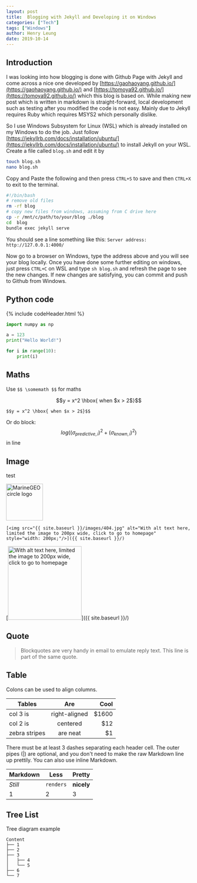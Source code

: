 ```yaml
---
layout: post
title:  Blogging with Jekyll and Developing it on Windows
categories: ["Tech"]
tags: ["Windows"]
author: Henry Leung
date: 2019-10-14
---
```


## Introduction

I was looking into how blogging is done with Github Page with Jekyll and come across a nice one
developed by [https://gaohaoyang.github.io/](https://gaohaoyang.github.io/) and [https://tomoya92.github.io/](https://tomoya92.github.io/) 
which this blog is based on.  While making new post which is written in markdown is straight-forward, local development such as testing 
after you modified the code is not easy. Mainly due to Jekyll requires Ruby which requires MSYS2 which personally dislike.

So I use Windows Subsystem for Linux (WSL) which is already installed on my Windows to do the job. 
Just follow [https://jekyllrb.com/docs/installation/ubuntu/](https://jekyllrb.com/docs/installation/ubuntu/)
to install Jekyll on your WSL. Create a file called ``blog.sh`` and edit it by

```bash
touch blog.sh
nano blog.sh
```

Copy and Paste the following and then press ``CTRL+S`` to save and then ``CTRL+X`` to exit to the terminal.

```bash
#!/bin/bash
# remove old files
rm -rf blog
# copy new files from windows, assuming from C drive here
cp -r /mnt/c/path/to/your/blog ./blog
cd  blog
bundle exec jekyll serve
```

You should see a line something like this: ``Server address: http://127.0.0.1:4000/``

Now go to a browser on Windows, type the address above and you will see your blog locally. Once you have 
done some further editing on windows, just press ``CTRL+C`` on WSL and type ``sh blog.sh`` and refresh the page 
to see the new changes. If new changes are satisfying, you can commit and push to Github from Windows.

## Python code

{% include codeHeader.html %}
``` python
import numpy as np

a = 123
print("Hello World!")

for i in range(10):
    print(i)
```

## Maths

Use `$$ \somemath $$` for maths

$$y = x^2 \hbox{ when $x > 2$}$$

```
$$y = x^2 \hbox{ when $x > 2$}$$
```

Or do block:$$log((\sigma_{predictive, i})^2 + (\sigma_{known, i})^2)$$ in line

## Image

<p class="lead"> test </p>

<img src="https://fujifilm-x.com/wp-content/uploads/2021/01/gfx100s_sample_01_thum.jpg" alt="MarineGEO circle logo" style="height: 100px; width:100px;"/>

``[<img src="{{ site.baseurl }}/images/404.jpg" alt="With alt text here, limited the image to 200px wide, click to go to homepage" 
style="width: 200px;"/>]({{ site.baseurl }}/)``

[<img src="{{ site.baseurl }}/images/404.jpg" alt="With alt text here, limited the image to 200px wide, click to go to homepage" 
style="width: 200px;"/>]({{ site.baseurl }}/)

## Quote

> Blockquotes are very handy in email to emulate reply text.
> This line is part of the same quote.

## Table

Colons can be used to align columns.

| Tables        | Are           | Cool  |
| ------------- |:-------------:| -----:|
| col 3 is      | right-aligned | $1600 |
| col 2 is      | centered      |   $12 |
| zebra stripes | are neat      |    $1 |

There must be at least 3 dashes separating each header cell.
The outer pipes (|) are optional, and you don't need to make the 
raw Markdown line up prettily. You can also use inline Markdown.

Markdown | Less | Pretty
--- | --- | ---
*Still* | `renders` | **nicely**
1 | 2 | 3

## Tree List

Tree diagram example

```
Content
├── 1
├── 2
├── 3
│   ├── 4
│   └── 5
├── 6
└── 7
```